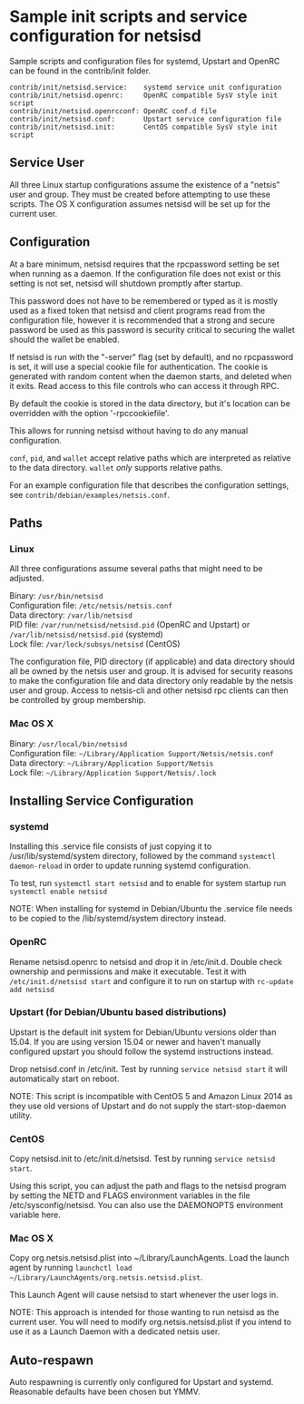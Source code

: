 Sample init scripts and service configuration for netsisd
==========================================================

Sample scripts and configuration files for systemd, Upstart and OpenRC
can be found in the contrib/init folder.

    contrib/init/netsisd.service:    systemd service unit configuration
    contrib/init/netsisd.openrc:     OpenRC compatible SysV style init script
    contrib/init/netsisd.openrcconf: OpenRC conf.d file
    contrib/init/netsisd.conf:       Upstart service configuration file
    contrib/init/netsisd.init:       CentOS compatible SysV style init script

Service User
---------------------------------

All three Linux startup configurations assume the existence of a "netsis" user
and group.  They must be created before attempting to use these scripts.
The OS X configuration assumes netsisd will be set up for the current user.

Configuration
---------------------------------

At a bare minimum, netsisd requires that the rpcpassword setting be set
when running as a daemon.  If the configuration file does not exist or this
setting is not set, netsisd will shutdown promptly after startup.

This password does not have to be remembered or typed as it is mostly used
as a fixed token that netsisd and client programs read from the configuration
file, however it is recommended that a strong and secure password be used
as this password is security critical to securing the wallet should the
wallet be enabled.

If netsisd is run with the "-server" flag (set by default), and no rpcpassword is set,
it will use a special cookie file for authentication. The cookie is generated with random
content when the daemon starts, and deleted when it exits. Read access to this file
controls who can access it through RPC.

By default the cookie is stored in the data directory, but it's location can be overridden
with the option '-rpccookiefile'.

This allows for running netsisd without having to do any manual configuration.

`conf`, `pid`, and `wallet` accept relative paths which are interpreted as
relative to the data directory. `wallet` *only* supports relative paths.

For an example configuration file that describes the configuration settings,
see `contrib/debian/examples/netsis.conf`.

Paths
---------------------------------

### Linux

All three configurations assume several paths that might need to be adjusted.

Binary:              `/usr/bin/netsisd`  
Configuration file:  `/etc/netsis/netsis.conf`  
Data directory:      `/var/lib/netsisd`  
PID file:            `/var/run/netsisd/netsisd.pid` (OpenRC and Upstart) or `/var/lib/netsisd/netsisd.pid` (systemd)  
Lock file:           `/var/lock/subsys/netsisd` (CentOS)  

The configuration file, PID directory (if applicable) and data directory
should all be owned by the netsis user and group.  It is advised for security
reasons to make the configuration file and data directory only readable by the
netsis user and group.  Access to netsis-cli and other netsisd rpc clients
can then be controlled by group membership.

### Mac OS X

Binary:              `/usr/local/bin/netsisd`  
Configuration file:  `~/Library/Application Support/Netsis/netsis.conf`  
Data directory:      `~/Library/Application Support/Netsis`  
Lock file:           `~/Library/Application Support/Netsis/.lock`  

Installing Service Configuration
-----------------------------------

### systemd

Installing this .service file consists of just copying it to
/usr/lib/systemd/system directory, followed by the command
`systemctl daemon-reload` in order to update running systemd configuration.

To test, run `systemctl start netsisd` and to enable for system startup run
`systemctl enable netsisd`

NOTE: When installing for systemd in Debian/Ubuntu the .service file needs to be copied to the /lib/systemd/system directory instead.

### OpenRC

Rename netsisd.openrc to netsisd and drop it in /etc/init.d.  Double
check ownership and permissions and make it executable.  Test it with
`/etc/init.d/netsisd start` and configure it to run on startup with
`rc-update add netsisd`

### Upstart (for Debian/Ubuntu based distributions)

Upstart is the default init system for Debian/Ubuntu versions older than 15.04. If you are using version 15.04 or newer and haven't manually configured upstart you should follow the systemd instructions instead.

Drop netsisd.conf in /etc/init.  Test by running `service netsisd start`
it will automatically start on reboot.

NOTE: This script is incompatible with CentOS 5 and Amazon Linux 2014 as they
use old versions of Upstart and do not supply the start-stop-daemon utility.

### CentOS

Copy netsisd.init to /etc/init.d/netsisd. Test by running `service netsisd start`.

Using this script, you can adjust the path and flags to the netsisd program by
setting the NETD and FLAGS environment variables in the file
/etc/sysconfig/netsisd. You can also use the DAEMONOPTS environment variable here.

### Mac OS X

Copy org.netsis.netsisd.plist into ~/Library/LaunchAgents. Load the launch agent by
running `launchctl load ~/Library/LaunchAgents/org.netsis.netsisd.plist`.

This Launch Agent will cause netsisd to start whenever the user logs in.

NOTE: This approach is intended for those wanting to run netsisd as the current user.
You will need to modify org.netsis.netsisd.plist if you intend to use it as a
Launch Daemon with a dedicated netsis user.

Auto-respawn
-----------------------------------

Auto respawning is currently only configured for Upstart and systemd.
Reasonable defaults have been chosen but YMMV.
